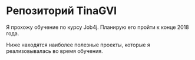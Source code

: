# Репозиторий TinaGVI

Я прохожу обучение по курсу Job4j. Планирую его пройти к конце 2018 года.

Ниже находятся наиболее полезные проекты, которые я реализовывалась во время обучения.

